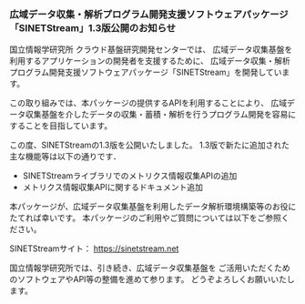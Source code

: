 ### 広域データ収集・解析プログラム開発支援ソフトウェアパッケージ<br/>「SINETStream」1.3版公開のお知らせ

国立情報学研究所 クラウド基盤研究開発センターでは、
広域データ収集基盤を利用するアプリケーションの開発者を支援するために、
広域データ収集・解析プログラム開発支援ソフトウェアパッケージ「SINETStream」を開発しています。

この取り組みでは、本パッケージの提供するAPIを利用することにより、
広域データ収集基盤を介したデータの収集・蓄積・解析を行うプログラム開発を容易にすることを目指しています。

この度、SINETStreamの1.3版を公開いたしました。
1.3版で新たに追加された主な機能等は以下の通りです．

* SINETStreamライブラリでのメトリクス情報収集APIの追加
* メトリクス情報収集APIに関するドキュメント追加

本パッケージが、広域データ収集基盤を利用したデータ解析環境構築等のお役にたてれば幸いです。
本パッケージのご利用やご質問については以下をご参照ください。

SINETStreamサイト：
https://sinetstream.net

国立情報学研究所では、引き続き、広域データ収集基盤を
ご活用いただくためのソフトウェアやAPI等の整備を進めて参ります。
どうぞよろしくお願いいたします。
